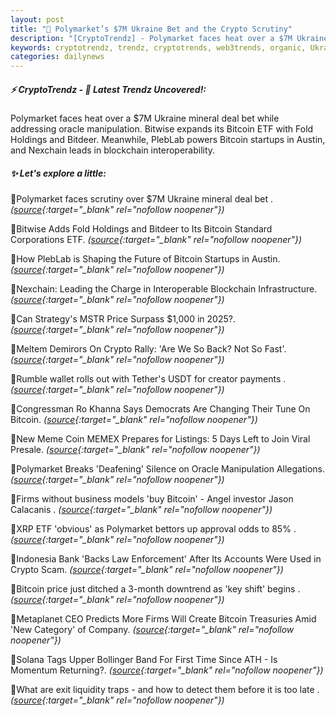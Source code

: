 ```yaml
---
layout: post
title: "🌇 Polymarket’s $7M Ukraine Bet and the Crypto Scrutiny"
description: "[CryptoTrendz] - Polymarket faces heat over a $7M Ukraine mineral deal bet while addressing oracle manipulation. Bitwise expands its Bitcoin ETF with Fold Holdings and Bitdeer. Meanwhile, PlebLab powers Bitcoin startups in Austin, and Nexchain leads in blockchain interoperability."
keywords: cryptotrendz, trendz, cryptotrends, web3trends, organic, Ukraine, Bitcoin, CEO, USDT, business, Crypto
categories: dailynews
---
```


##### ⚡ CryptoTrendz - 📌 *Latest Trendz Uncovered!:*

Polymarket faces heat over a $7M Ukraine mineral deal bet while addressing oracle manipulation. Bitwise expands its Bitcoin ETF with Fold Holdings and Bitdeer. Meanwhile, PlebLab powers Bitcoin startups in Austin, and Nexchain leads in blockchain interoperability.

##### ✨ *Let's explore a little:*


🔹Polymarket faces scrutiny over $7M Ukraine mineral deal bet . *([source](https://s.avyag.com/x2zz){:target="_blank" rel="nofollow noopener"})*

🔹Bitwise Adds Fold Holdings and Bitdeer to Its Bitcoin Standard Corporations ETF. *([source](https://s.avyag.com/jbta){:target="_blank" rel="nofollow noopener"})*

🔹How PlebLab is Shaping the Future of Bitcoin Startups in Austin. *([source](https://s.avyag.com/ykrb){:target="_blank" rel="nofollow noopener"})*

🔹Nexchain: Leading the Charge in Interoperable Blockchain Infrastructure. *([source](https://s.avyag.com/7ol2){:target="_blank" rel="nofollow noopener"})*

🔹Can Strategy's MSTR Price Surpass $1,000 in 2025?. *([source](https://s.avyag.com/1bna){:target="_blank" rel="nofollow noopener"})*

🔹Meltem Demirors On Crypto Rally: 'Are We So Back? Not So Fast'. *([source](https://s.avyag.com/fo17){:target="_blank" rel="nofollow noopener"})*

🔹Rumble wallet rolls out with Tether's USDT for creator payments . *([source](https://s.avyag.com/6k55){:target="_blank" rel="nofollow noopener"})*

🔹Congressman Ro Khanna Says Democrats Are Changing Their Tune On Bitcoin. *([source](https://s.avyag.com/ub7f){:target="_blank" rel="nofollow noopener"})*

🔹New Meme Coin MEMEX Prepares for Listings: 5 Days Left to Join Viral Presale. *([source](https://s.avyag.com/ofdf){:target="_blank" rel="nofollow noopener"})*

🔹Polymarket Breaks 'Deafening' Silence on Oracle Manipulation Allegations. *([source](https://s.avyag.com/61nj){:target="_blank" rel="nofollow noopener"})*

🔹Firms without business models 'buy Bitcoin' - Angel investor Jason Calacanis . *([source](https://s.avyag.com/cign){:target="_blank" rel="nofollow noopener"})*

🔹XRP ETF 'obvious' as Polymarket bettors up approval odds to 85% . *([source](https://s.avyag.com/tqqo){:target="_blank" rel="nofollow noopener"})*

🔹Indonesia Bank 'Backs Law Enforcement' After Its Accounts Were Used in Crypto Scam. *([source](https://s.avyag.com/b8n4){:target="_blank" rel="nofollow noopener"})*

🔹Bitcoin price just ditched a 3-month downtrend as 'key shift' begins . *([source](https://s.avyag.com/0d50){:target="_blank" rel="nofollow noopener"})*

🔹Metaplanet CEO Predicts More Firms Will Create Bitcoin Treasuries Amid 'New Category' of Company. *([source](https://s.avyag.com/hj0c){:target="_blank" rel="nofollow noopener"})*

🔹Solana Tags Upper Bollinger Band For First Time Since ATH - Is Momentum Returning?. *([source](https://s.avyag.com/l43l){:target="_blank" rel="nofollow noopener"})*

🔹What are exit liquidity traps - and how to detect them before it is too late . *([source](https://s.avyag.com/h0um){:target="_blank" rel="nofollow noopener"})*
